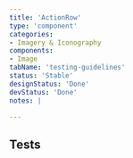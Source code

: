 ```yaml
---
title: 'ActionRow'
type: 'component'
categories:
- Imagery & Iconography
components:
- Image
tabName: 'testing-guidelines'
status: 'Stable'
designStatus: 'Done'
devStatus: 'Done'
notes: |

---
```


<h2>Tests</h2>
